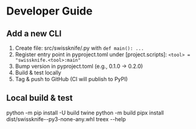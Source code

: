 # Developer Guide

## Add a new CLI
1) Create file: src/swissknife/<tool>.py with `def main(): ...`
2) Register entry point in pyproject.toml under [project.scripts]: `<tool> = "swissknife.<tool>:main"`
3) Bump version in pyproject.toml (e.g., 0.1.0 -> 0.2.0)
4) Build & test locally
5) Tag & push to GitHub (CI will publish to PyPI)

## Local build & test
python -m pip install -U build twine
python -m build
pipx install dist/swissknife-<ver>-py3-none-any.whl
treex --help
